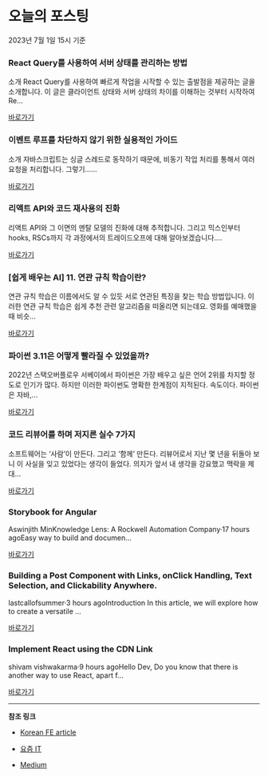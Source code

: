 # 오늘의 포스팅 
2023년 7월 1일 15시 기준 

###  React Query를 사용하여 서버 상태를 관리하는 방법 

 소개 React Query를 사용하여 빠르게 작업을 시작할 수 있는 출발점을 제공하는 글을 소개합니다. 이 글은 클라이언트 상태와 서버 상태의 차이를 이해하는 것부터 시작하여 Re... 

 [바로가기](https://kofearticle.substack.com/p/korean-fe-article-react-query-7b8) 

###  이벤트 루프를 차단하지 않기 위한 실용적인 가이드 

 소개 자바스크립트는 싱글 스레드로 동작하기 때문에, 비동기 작업 처리를 통해서 여러 요청을 처리합니다. 그렇기…... 

 [바로가기](https://kofearticle.substack.com/p/korean-fe-article-280) 

###  리액트 API와 코드 재사용의 진화 

 리액트 API와 그 이면의 멘탈 모델의 진화에 대해 추적합니다. 그리고 믹스인부터 hooks, RSCs까지 각 과정에서의 트레이드오프에 대해 알아보겠습니다.... 

 [바로가기](https://kofearticle.substack.com/p/api) 

### [쉽게 배우는 AI] 11. 연관 규칙 학습이란? 

 연관 규칙 학습은 이름에서도 알 수 있듯 서로 연관된 특징을 찾는 학습 방법입니다. 이러한 연관 규칙 학습은 쉽게 추천 관련 알고리즘을 떠올리면 되는데요. 영화를 예매했을 때 비슷... 

 [바로가기](https://yozm.wishket.com/magazine/detail/2098/) 

### 파이썬 3.11은 어떻게 빨라질 수 있었을까? 

 2022년 스택오버플로우 서베이에서 파이썬은 가장 배우고 싶은 언어 2위를 차지할 정도로 인기가 많다. 하지만 이러한 파이썬도 명확한 한계점이 지적된다. 속도이다. 파이썬은 자바,... 

 [바로가기](https://yozm.wishket.com/magazine/detail/2096/) 

### 코드 리뷰어를 하며 저지른 실수 7가지 

 소프트웨어는 ‘사람’이 만든다. 그리고 ‘함께’ 만든다. 리뷰어로서 지난 몇 년을 뒤돌아 보니 이 사실을 잊고 있었다는 생각이 들었다. 의지가 앞서 내 생각을 강요했고 맥락을 제대... 

 [바로가기](https://yozm.wishket.com/magazine/detail/2095/) 

### Storybook for Angular 

 Aswinjith MinKnowledge Lens: A Rockwell Automation Company·17 hours agoEasy way to build and documen... 

 [바로가기](https://medium.com/knowledgelens/storybook-for-angular-87b22c585694?source=tag_page---------0-84--------------------3efd4f3c_1c04_4aab_add6_6210b20873d7-------17) 

### Building a Post Component with Links, onClick Handling, Text Selection, and Clickability Anywhere. 

 lastcallofsummer·3 hours agoIntroduction In this article, we will explore how to create a versatile ... 

 [바로가기](https://medium.com/@lastcallofsummer/building-a-post-component-with-links-onclick-handling-text-selection-and-clickability-anywhere-21c690d56c5a?source=tag_page---------0-84--------------------a256de1f_8ff9_447f_96ad_aedb48c59d2d-------17) 

### Implement React using the CDN Link 

 shivam vishwakarma·9 hours agoHello Dev, Do you know that there is another way to use React, apart f... 

 [바로가기](https://medium.com/@mibatman01/use-react-using-the-cdn-link-3515a576ebcd?source=tag_page---------0-84--------------------6d131aa6_7a16_4e33_ae26_1a978ae63163-------17) 

---

**참조 링크**

- [Korean FE article](https://kofearticle.substack.com) 

- [요즘 IT](https://yozm.wishket.com/magazine) 

- [Medium](https://medium.com) 

